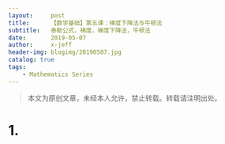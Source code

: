 ```yaml
---
layout:     post
title:      【数学基础】第五课：梯度下降法与牛顿法
subtitle:   泰勒公式，梯度，梯度下降法，牛顿法
date:       2019-05-07
author:     x-jeff
header-img: blogimg/20190507.jpg
catalog: true
tags:
    - Mathematics Series
---  
```

>本文为原创文章，未经本人允许，禁止转载。转载请注明出处。

# 1.